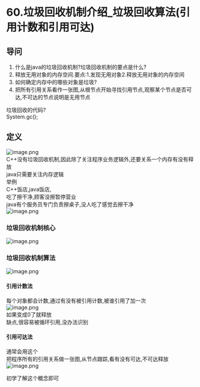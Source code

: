 # 60.垃圾回收机制介绍_垃圾回收算法(引用计数和引用可达)

<a name="iCb4l"></a>
## 导问
1. 什么是java的垃圾回收机制?垃圾回收机制的要点是什么?
  1. 释放无用对象的内存空间.要点:1.发现无用对象2.释放无用对象的内存空间
2. 如何确定内存中的哪些对象是垃圾?
  1. 把所有引用关系看作一张图,从根节点开始寻找引用节点,观察某个节点是否可达,不可达的节点说明是无用节点

垃圾回收的代码?<br />System.gc();


<a name="iMceT"></a>
## 定义
![image.png](https://cdn.nlark.com/yuque/0/2019/png/349894/1559196252682-8046680a-5856-4fed-83d6-10cbea01ee8f.png#align=left&display=inline&height=165&name=image.png&originHeight=165&originWidth=530&size=74580&status=done&width=530)<br />C++没有垃圾回收机制,因此除了关注程序业务逻辑外,还要关系一个内存有没有释放<br />java只需要关注内存逻辑<br />举例<br />C++饭店,java饭店,<br />吃了擦干净,顾客没擦暂停营业<br />java有个服务员专门负责擦桌子,没人吃了感觉去擦干净<br />![image.png](https://cdn.nlark.com/yuque/0/2019/png/349894/1559196365004-60e35218-9f9d-4ece-964f-199db7516555.png#align=left&display=inline&height=389&name=image.png&originHeight=389&originWidth=697&size=128402&status=done&width=697)
<a name="ak2ze"></a>
### 垃圾回收机制核心
![image.png](https://cdn.nlark.com/yuque/0/2019/png/349894/1559196414905-2b7490d2-5421-41e8-89be-01121f260ace.png#align=left&display=inline&height=151&name=image.png&originHeight=151&originWidth=532&size=76179&status=done&width=532)
<a name="2bLq4"></a>
### 垃圾回收机制算法
![image.png](https://cdn.nlark.com/yuque/0/2019/png/349894/1559196450975-9b3226a3-2dbe-42cc-b1e7-d0abe0bc4736.png#align=left&display=inline&height=404&name=image.png&originHeight=404&originWidth=521&size=192203&status=done&width=521)
<a name="EUczT"></a>
#### 引用计数法
每个对象都会计数,通过有没有被引用计数,被谁引用了加一次<br />![image.png](https://cdn.nlark.com/yuque/0/2019/png/349894/1559196524330-000bed6d-ca59-4b84-be57-48be31e2f99e.png#align=left&display=inline&height=207&name=image.png&originHeight=207&originWidth=258&size=28599&status=done&width=258)<br />如果变成0了就释放<br />缺点,很容易被循环引用,没办法识别
<a name="Jy10P"></a>
#### 引用可达法
通常会用这个<br />把程序所有的引用关系做一张图,从节点跟踪,看有没有可达,不可达释放<br />![image.png](https://cdn.nlark.com/yuque/0/2019/png/349894/1559196652988-edb912ba-b5ed-4050-a427-32bcc99fb4a7.png#align=left&display=inline&height=216&name=image.png&originHeight=216&originWidth=199&size=20829&status=done&width=199)

初学了解这个概念即可

